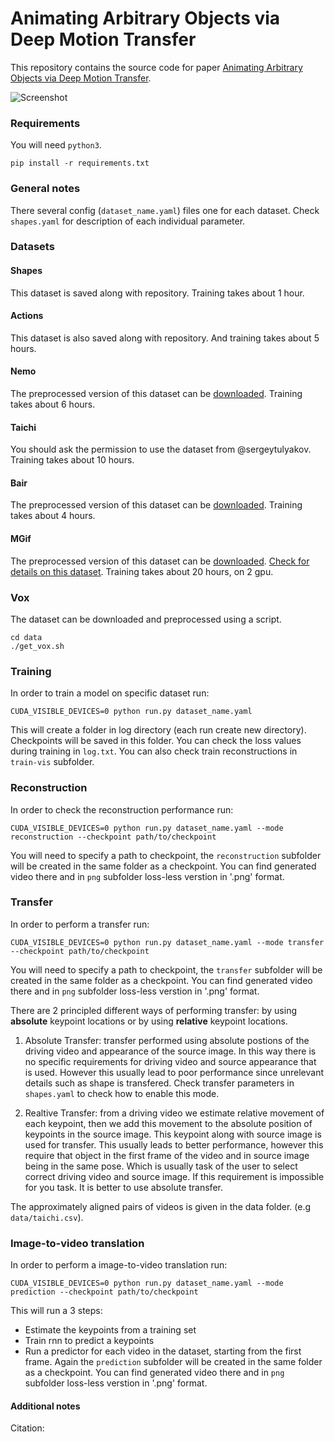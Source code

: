 # Animating Arbitrary Objects via Deep Motion Transfer

This repository contains the source code for paper [Animating Arbitrary Objects via Deep Motion Transfer]().

![Screenshot](sup-mat/teaser.gif)

### Requirements
You will need ```python3```.
```
pip install -r requirements.txt
```

### General notes

There several config (```dataset_name.yaml```) files one for each dataset. Check ```shapes.yaml``` for description of each individual parameter.


### Datasets

#### Shapes

This dataset is saved along with repository. Training takes about 1 hour.

#### Actions

This dataset is also saved along with repository. And training takes about 5 hours.

#### Nemo

The preprocessed version of this dataset can be [downloaded](). Training takes about 6 hours.

#### Taichi

You should ask the permission to use the dataset from @sergeytulyakov. Training takes about 10 hours.

#### Bair

The preprocessed version of this dataset can be [downloaded](). Training takes about 4 hours.

#### MGif

The preprocessed version of this dataset can be [downloaded](). [Check for details on this dataset](sup-mat/MGif/README.md). Training takes about 20 hours, on 2 gpu.

### Vox

The dataset can be downloaded and preprocessed using a script.
```
cd data
./get_vox.sh
```

### Training

In order to train a model on specific dataset run:
```
CUDA_VISIBLE_DEVICES=0 python run.py dataset_name.yaml
```
This will create a folder in log directory (each run create new directory).
Checkpoints will be saved in this folder.
You can check the loss values during training in ```log.txt```.
You can also check train reconstructions in ```train-vis``` subfolder.

### Reconstruction

In order to check the reconstruction performance run:
```
CUDA_VISIBLE_DEVICES=0 python run.py dataset_name.yaml --mode reconstruction --checkpoint path/to/checkpoint
```
You will need to specify a path to checkpoint,
the ```reconstruction``` subfolder will be created in the same folder as a checkpoint.
You can find generated video there and in ```png``` subfolder loss-less verstion in '.png' format.

### Transfer

In order to perform a transfer run:
```
CUDA_VISIBLE_DEVICES=0 python run.py dataset_name.yaml --mode transfer --checkpoint path/to/checkpoint
```
You will need to specify a path to checkpoint,
the ```transfer``` subfolder will be created in the same folder as a checkpoint.
You can find generated video there and in ```png``` subfolder loss-less verstion in '.png' format.

There are 2 principled different ways of performing transfer:
by using **absolute** keypoint locations or by using **relative** keypoint locations.

1) Absolute Transfer: transfer performed using absolute postions of the driving video and appearance of the source image.
In this way there is no specific requirements for driving video and source appearance that is used.
However this usually lead to poor performance since unrelevant details such as shape is transfered.
Check transfer parameters in ```shapes.yaml``` to check how to enable this mode.

2) Realtive Transfer: from a driving video we estimate relative movement of each keypoint,
then we add this movement to the absolute position of keypoints in the source image.
This keypoint along with source image is used for transfer. This usually leads to better performance, however this require
that object in the first frame of the video and in source image being in the same pose.
Which is usually task of the user to select correct driving video and source image.
If this requirement is impossible for you task. It is better to use absolute transfer.

The approximately aligned pairs of videos is given in the data folder. (e.g  ```data/taichi.csv```).

### Image-to-video translation

In order to perform a image-to-video translation run:
```
CUDA_VISIBLE_DEVICES=0 python run.py dataset_name.yaml --mode prediction --checkpoint path/to/checkpoint
```
This will run a 3 steps:
* Estimate the keypoints from a training set
* Train rnn to predict a keypoints
* Run a predictor for each video in the dataset, starting from the first frame.
Again the ```prediction``` subfolder will be created in the same folder as a checkpoint.
You can find generated video there and in ```png``` subfolder loss-less verstion in '.png' format.

#### Additional notes

Citation:

```
```
